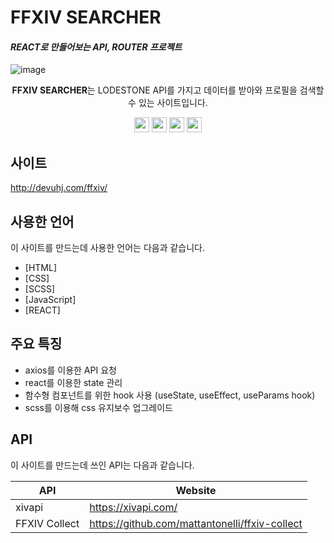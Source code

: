 # FFXIV SEARCHER

#### _REACT로 만들어보는 API, ROUTER 프로젝트_
![image](https://user-images.githubusercontent.com/72803184/117701719-8bcbcc80-b202-11eb-8a4c-563612f8d723.png)
<p align="center"><strong>FFXIV SEARCHER</strong>는 LODESTONE API를 가지고 데이터를 받아와 프로필을 검색할 수 있는 사이트입니다.<br>
  <p align="center">
  <img src="https://img.shields.io/badge/HTML5-323330?style=flat-square&logo=HTML5&logoColor=E34F26" height="24" />
  <img src="https://img.shields.io/badge/SCSS-323330?style=flat-square&logo=SASS&logoColor=CC6699" height="24" />
  <img src="https://img.shields.io/badge/Javascript-323330?style=flat-square&logo=JavaScript&logoColor=f0db4f" height="24" />
  <img src="https://img.shields.io/badge/REACT-323330?style=flat-square&logo=REACT&logoColor=#61DAFB" height="24" />
</p>

## 사이트

http://devuhj.com/ffxiv/

## 사용한 언어

이 사이트를 만드는데 사용한 언어는 다음과 같습니다.

- [HTML]
- [CSS]
- [SCSS]
- [JavaScript]
- [REACT]

## 주요 특징

- axios를 이용한 API 요청
- react를 이용한 state 관리 
- 함수형 컴포넌트를 위한 hook 사용 (useState, useEffect, useParams hook)
- scss를 이용해 css 유지보수 업그레이드

## API

이 사이트를 만드는데 쓰인 API는 다음과 같습니다.

| API    | Website             |
| ------ | ------------------- |
| xivapi | https://xivapi.com/ |
| FFXIV Collect | https://github.com/mattantonelli/ffxiv-collect |

